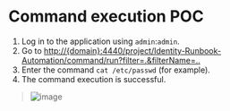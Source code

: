 # Command execution POC

1. Log in to the application using `admin`:`admin`.
2. Go to [http://{domain}:4440/project/Identity-Runbook-Automation/command/run?filter=.&filterName=..](http://{domain}:4440/project/Identity-Runbook-Automation/command/run?filter=.&filterName=..)
3. Enter the command `cat /etc/passwd` (for example).
4. The command execution is successful.

> ![image](https://github.com/user-attachments/assets/20da8fbc-6471-4158-af9c-0928c1a5f6fd)
